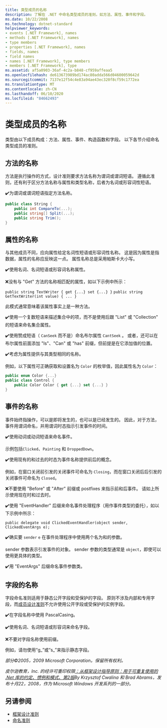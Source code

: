 ```yaml
---
title: 类型成员的名称
description: 了解在 .NET 中命名类型成员的准则，如方法、属性、事件和字段。
ms.date: 10/22/2008
ms.technology: dotnet-standard
helpviewer_keywords:
- events [.NET Framework], names
- methods [.NET Framework], names
- type members
- properties [.NET Framework], names
- fields, names
- field names
- names [.NET Framework], type members
- members [.NET Framework], type
ms.assetid: af5a0903-36af-4c2a-b848-cf959affeaa5
ms.openlocfilehash: de613673989bd174ac80adda566d04600059642d
ms.sourcegitcommit: 7137e12f54c4e83a94ae43ec320f8cf59c1772ea
ms.translationtype: MT
ms.contentlocale: zh-CN
ms.lasthandoff: 06/10/2020
ms.locfileid: "84662493"
---
```

# <a name="names-of-type-members"></a>类型成员的名称
类型由以下成员构成：方法、属性、事件、构造函数和字段。 以下各节介绍命名类型成员的准则。

## <a name="names-of-methods"></a>方法的名称
 方法是执行操作的方式，设计准则要求方法名称为谓词或谓词短语。 遵循此准则，还有利于区分方法名称与属性和类型名称，后者为名词或形容词性短语。

 ✔️为谓词或谓词短语指定方法名称。

```csharp
public class String {
    public int CompareTo(...);
    public string[] Split(...);
    public string Trim();
}
```

## <a name="names-of-properties"></a>属性的名称
 与其他成员不同，应向属性给定名词性短语或形容词性名称。 这是因为属性是指数据，属性的名称应反映这一点。 属性名称总是采用帕斯卡大小写。

 ✔️使用名词、名词短语或形容词名称属性。

 ❌没有与 "Get" 方法的名称相匹配的属性，如以下示例中所示：

 `public string TextWriter { get {...} set {...} }` `public string GetTextWriter(int value) { ... }`

 此模式通常意味着该属性事实上是一种方法。

 ✔️使用一个复数短语来描述集合中的项，而不是使用后跟 "List" 或 "Collection" 的短语来命名集合属性。

 ✔️使用赞成短语（ `CanSeek` 而不是）命名布尔属性 `CantSeek` 。 或者，还可以在布尔属性前面添加 "Is"、"Can" 或 "has" 前缀，但前提是在它添加值的位置。

 ✔️考虑为属性提供与其类型相同的名称。

 例如，以下属性可正确获取和设置名为 `Color` 的枚举值，因此属性名为 `Color`：

```csharp
public enum Color {...}
public class Control {
    public Color Color { get {...} set {...} }
}
```

## <a name="names-of-events"></a>事件的名称
 事件始终指操作，可以是即将发生的，也可以是已经发生的。 因此，对于方法，事件用谓词命名，并用谓词时态指示引发事件的时间。

 ✔️使用动词或动词短语来命名事件。

 示例包括`Clicked`、`Painting` 和 `DroppedDown`。

 ✔️使用现有的和过去的时态为事件名称提供前后的概念。

 例如，在窗口关闭前引发的关闭事件可命名为 `Closing`，而在窗口关闭后后引发的关闭事件可命名为 `Closed`。

 ❌不要使用 "Before" 或 "After" 前缀或 postfixes 来指示前和后事件。 请如上所示使用现在时和过去时。

 ✔️使用 "EventHandler" 后缀来命名事件处理程序（用作事件类型的委托），如以下示例中所示：

 `public delegate void ClickedEventHandler(object sender, ClickedEventArgs e);`

 ✔️确实要 `sender` `e` 在事件处理程序中使用两个名为和的参数。

 sender 参数表示引发事件的对象。 sender 参数的类型通常是 `object`，即使可以使用更具体的类型。

 ✔️用 "EventArgs" 后缀命名事件参数类。

## <a name="names-of-fields"></a>字段的名称
 字段命名准则适用于静态公开字段和受保护的字段。 原则不涉及内部和专用字段，而[成员设计准则](member.md)不允许使用公开字段或受保护的实例字段。

 ✔️在字段名称中使用 PascalCasing。

 ✔️使用名词、名词短语或形容词来命名字段。

 ❌不要对字段名称使用前缀。

 例如，请勿使用“g_”或“s_”来指示静态字段。

 *部分©2005，2009 Microsoft Corporation。保留所有权利。*

 *皮尔逊教育，Inc. 的经许可重印权限[：从框架设计指导原则：用于可重复使用的 .Net 库的约定、惯例和模式、第2版](https://www.informit.com/store/framework-design-guidelines-conventions-idioms-and-9780321545619)By Krzysztof Cwalina 和 Brad Abrams，发布十月22，2008，作为 Microsoft Windows 开发系列的一部分。*

## <a name="see-also"></a>另请参阅

- [框架设计准则](index.md)
- [命名准则](naming-guidelines.md)
